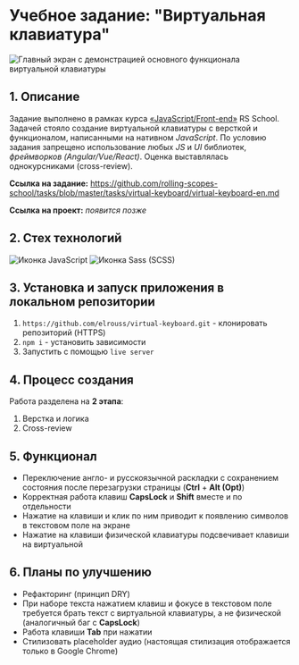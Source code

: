 # Учебное задание: "Виртуальная клавиатура"

![Главный экран с демонстрацией основного функционала виртуальной клавиатуры](https://user-images.githubusercontent.com/108838349/235540103-9129b690-07a8-4105-9fdd-f43fbf9843bc.gif)

## 1. Описание
Задание выполнено в рамках курса [&laquo;JavaScript/Front-end&raquo;](https://rs.school/js/) RS School. Задачей стояло создание виртуальной клавиатуры с версткой и функционалом, написанными на нативном *JavaScript*. По условию задания запрещено использование любых *JS* и *UI* библиотек, *фреймворков (Angular/Vue/React)*. Оценка выставлялась однокурсниками (cross-review).

**Ссылка на задание:** https://github.com/rolling-scopes-school/tasks/blob/master/tasks/virtual-keyboard/virtual-keyboard-en.md

**Ссылка на проект:** *появится позже*

## 2. Стех технологий
![Иконка JavaScript](https://img.shields.io/badge/JavaScript-323330?style=for-the-badge&logo=javascript&logoColor=F7DF1E)
![Иконка Sass (SCSS)](https://img.shields.io/badge/Sass-CC6699?style=for-the-badge&logo=sass&logoColor=white)

## 3. Установка и запуск приложения в локальном репозитории
1. `https://github.com/elrouss/virtual-keyboard.git` - клонировать репозиторий (HTTPS)
2. `npm i` - установить зависимости
3. Запустить с помощью `live server`

## 4. Процесс создания
Работа разделена на **2 этапа**:

1. Верстка и логика
2. Cross-review

## 5. Функционал
- Переключение англо- и русскоязычной раскладки с сохранением состояния после перезагрузки страницы (**Ctrl** + **Alt (Opt)**)
- Корректная работа клавиш **CapsLock** и **Shift** вместе и по отдельности
- Нажатие на клавиши и клик по ним приводит к появлению символов в текстовом поле на экране
- Нажатие на клавиши физической клавиатуры подсвечивает клавиши на виртуальной

## 6. Планы по улучшению
- Рефакторинг (принцип DRY)
- При наборе текста нажатием клавиш и фокусе в текстовом поле требуется брать текст с виртуальной клавиатуры, а не физической (аналогичный баг с **CapsLock**)
- Работа клавиши **Tab** при нажатии
- Стилизовать placeholder аудио (настоящая стилизация отображается только в Google Chrome)
